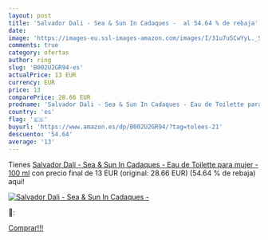 ```yaml
---
layout: post
title: 'Salvador Dali - Sea & Sun In Cadaques -  al 54.64 % de rebaja'
date: 
image: 'https://images-eu.ssl-images-amazon.com/images/I/31u7u5CwYyL._SL200_.jpg'
comments: true
category: ofertas
author: ring
slug: 'B002U2GR94-es'
actualPrice: 13 EUR
currency: EUR
price: 13
comparePrice: 28.66 EUR
prodname: 'Salvador Dali - Sea & Sun In Cadaques - Eau de Toilette para mujer - 100 ml'
country: 'es'
flag: '🇪🇸'
buyurl: 'https://www.amazon.es/dp/B002U2GR94/?tag=tolees-21'
descuento: '54.64'
average: '13'
---
```


Tienes [Salvador Dali - Sea & Sun In Cadaques - Eau de Toilette para mujer - 100 ml](https://www.amazon.es/dp/B002U2GR94/?tag=tolees-21) con precio final de  13 EUR (original: 28.66 EUR) (54.64 %  de rebaja) aqui!

[![Salvador Dali - Sea & Sun In Cadaques - ](https://images-eu.ssl-images-amazon.com/images/I/31u7u5CwYyL._SL200_.jpg)](https://www.amazon.es/dp/B002U2GR94/?tag=tolees-21)

🔎:


[Comprar!!!](https://www.amazon.es/dp/B002U2GR94/?tag=tolees-21)

